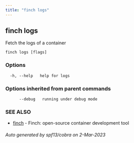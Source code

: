 ```yaml
---
title: "finch logs"
---
```

## finch logs

Fetch the logs of a container

```
finch logs [flags]
```

### Options

```
  -h, --help   help for logs
```

### Options inherited from parent commands

```
      --debug   running under debug mode
```

### SEE ALSO

* [finch](../finch/)	 - Finch: open-source container development tool

###### Auto generated by spf13/cobra on 2-Mar-2023
